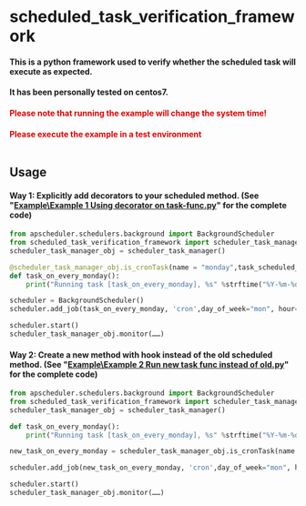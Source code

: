 # scheduled_task_verification_framework
#### This is a python framework used to verify whether the scheduled task will execute as expected.
#### It has been personally tested on centos7.
#### <font color="#dd0000">Please note that running the example will change the system time!</font><br />
#### <font color="#dd0000">Please execute the example in a test environment</font><br /><br/>
## Usage
#### Way 1: Explicitly add decorators to your scheduled method. (See "<u>Example\Example 1 Using decorator on task-func.py</u>" for the complete code)
```python
from apscheduler.schedulers.background import BackgroundScheduler
from scheduled_task_verification_framework import scheduler_task_manager
scheduler_task_manager_obj = scheduler_task_manager()

@scheduler_task_manager_obj.is_cronTask(name = "monday",task_scheduled_run_at = now_is_monday)
def task_on_every_monday():
    print("Running task [task_on_every_monday], %s" %strftime("%Y-%m-%d-%H_%M_%S", localtime()))

scheduler = BackgroundScheduler()
scheduler.add_job(task_on_every_monday, 'cron',day_of_week="mon", hour=1, minute=1)

scheduler.start()
scheduler_task_manager_obj.monitor(……)
```

#### Way 2: Create a new method with hook instead of the old scheduled method. (See "<u>Example\Example 2 Run new task func instead of old.py</u>" for the complete code) 
```python
from apscheduler.schedulers.background import BackgroundScheduler
from scheduled_task_verification_framework import scheduler_task_manager
scheduler_task_manager_obj = scheduler_task_manager()

def task_on_every_monday():
    print("Running task [task_on_every_monday], %s" %strftime("%Y-%m-%d-%H_%M_%S", localtime()))

new_task_on_every_monday = scheduler_task_manager_obj.is_cronTask(name = "monday",task_scheduled_run_at = now_is_monday)(task_on_every_monday)

scheduler.add_job(new_task_on_every_monday, 'cron',day_of_week="mon", hour=1, minute=1)

scheduler.start()
scheduler_task_manager_obj.monitor(……)
```